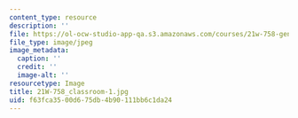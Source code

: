 ```yaml
---
content_type: resource
description: ''
file: https://ol-ocw-studio-app-qa.s3.amazonaws.com/courses/21w-758-genre-fiction-workshop-spring-2013/f63fca3500d675db4b90111bb6c1da24_21W-758_classroom-1.jpg
file_type: image/jpeg
image_metadata:
  caption: ''
  credit: ''
  image-alt: ''
resourcetype: Image
title: 21W-758_classroom-1.jpg
uid: f63fca35-00d6-75db-4b90-111bb6c1da24
---
```

